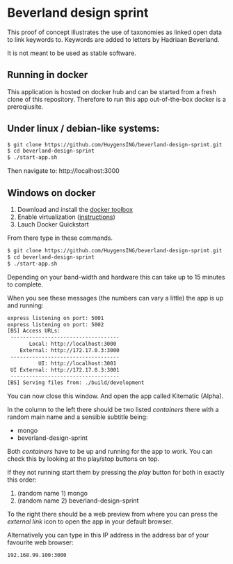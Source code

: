 Beverland design sprint
=====

This proof of concept illustrates the use of taxonomies as linked open data to link keywords to. Keywords are added to letters by Hadriaan Beverland.

It is not meant to be used as stable software.


Running in docker
----

This application is hosted on docker hub and can be started from a fresh clone of this repository. Therefore to run this app out-of-the-box docker is a prereqiusite.

Under linux / debian-like systems:
---

```sh
$ git clone https://github.com/HuygensING/beverland-design-sprint.git
$ cd beverland-design-sprint
$ ./start-app.sh
```

Then navigate to: http://localhost:3000


Windows on docker
---

1. Download and install the [docker toolbox](https://docs.docker.com/toolbox/overview/#ready-to-get-started)
2. Enable virtualization ([instructions](https://docs.docker.com/windows/step_one/))
3. Lauch Docker Quickstart

From there type in these commands. 

```sh
$ git clone https://github.com/HuygensING/beverland-design-sprint.git
$ cd beverland-design-sprint
$ ./start-app.sh
```

Depending on your band-width and hardware this can take up to 15 minutes to complete.

When you see these messages (the numbers can vary a little) the app is up and running:

```sh
express listening on port: 5001
express listening on port: 5002
[BS] Access URLs:
 -----------------------------------
       Local: http://localhost:3000
    External: http://172.17.0.3:3000
 -----------------------------------
          UI: http://localhost:3001
 UI External: http://172.17.0.3:3001
 -----------------------------------
[BS] Serving files from: ./build/development
```

You can now close this window. And open the app called Kitematic (Alpha). 

In the column to the left there should be two listed _containers_ there with a random main name and a sensible subtitle being:

- mongo
- beverland-design-sprint

Both _containers_ have to be up and running for the app to work. You can check this by looking at the play/stop buttons on top.

If they not running start them by pressing the _play_ button for both in exactly this order:

1. (random name 1) mongo
2. (random name 2) beverland-design-sprint

To the right there should be a web preview from where you can press the _external link_ icon to open the app in your default browser.

Alternatively you can type in this IP address in the address bar of your favourite web browser:

```
192.168.99.100:3000
```